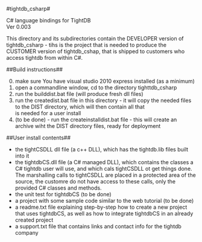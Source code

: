 #tightdb_csharp#

C# language bindings for TightDB  
Ver 0.003  

This directory and its subdirectories contain the DEVELOPER version of tightdb_csharp - tihs is the project that is needed to
produce the CUSTOMER version of tightdb_cshap, that is shipped to customers who access tightdb from within C#.  

##Build instructions##

0) make sure You have visual studio 2010 express installed (as a minimum)  
1) open a commandline window, cd to the directory tighttdb_csharp  
2) run the builddist.bat file (will produce fresh dll files)  
3) run the createdist.bat file in this directory - it will copy the needed files to the DIST directory, which will then contain all that  
is needed for a user install  
4) (to be done) - run the createinstalldist.bat file  - this will create an archive wiht the DIST directory files, ready for deployment  

##User install contents##

- the tightCSDLL dll file (a c++ DLL), which has the tightdb.lib files built into it  
- the tightdbCS.dll file (a C# managed DLL), which contains the classes a C# tightdb user will use, and which cals tightCSDLL ot get things done. The marshalling calls to tightCSDLL are placed in a protected area of the source, the customre do not have access to these calls, only the provided C# classes and methods.  
- the unit test for tightdbCS (to be done)  
- a project with some sample code similar to the web tutorial (to be done)  
- a readme.txt file explaining step-by-step how to create a new project that uses tightdbCS, as well as how to integrate tightdbCS in an already created project  
- a support.txt file that contains links and contact info for the tightdb company  